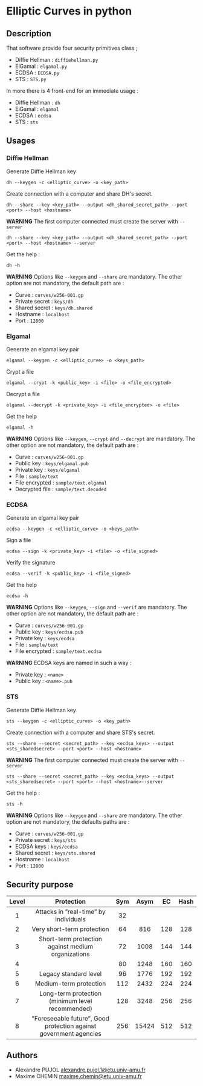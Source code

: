 # Elliptic Curves in python

## Description

That software provide four security primitives class ;
* Diffie Hellman : `diffiehellman.py`
* ElGamal : `elgamal.py`
* ECDSA : `ECDSA.py`
* STS : `STS.py`

In more there is 4 front-end for an immediate usage :
* Diffie Hellman : `dh`
* ElGamal : `elgamal`
* ECDSA : `ecdsa`
* STS : `sts`

## Usages

### Diffie Hellman


Generate Diffie Hellman key
```
dh --keygen -c <elliptic_curve> -o <key_path>
```

Create connection with a computer and share DH's secret.

```
dh --share --key <key_path> --output <dh_shared_secret_path> --port <port> --host <hostname>
```
**WARNING** The first computer connected must create the server with `--server`
```
dh --share --key <key_path> --output <dh_shared_secret_path> --port <port> --host <hostname> --server
```

Get the help :
```
dh -h
```

**WARNING** 
Options like `--keygen` and `--share` are mandatory. The other option are not mandatory, the default path are : 
* Curve : `curves/w256-001.gp`
* Private secret : `keys/dh`
* Shared secret : `keys/dh.shared`
* Hostname : `localhost`
* Port : `12800`

### Elgamal

Generate an elgamal key pair
```
elgamal --keygen -c <elliptic_curve> -o <keys_path>
```

Crypt a file
```
elgamal --crypt -k <public_key> -i <file> -o <file_encrypted>
```

Decrypt a file
```
elgamal --decrypt -k <private_key> -i <file_encrypted> -o <file>
```

Get the help
```
elgamal -h
```

**WARNING** 
Options like `--keygen`, `--crypt` and `--decrypt` are mandatory. The other option are not mandatory, the default path are : 
* Curve : `curves/w256-001.gp`
* Public key : `keys/elgamal.pub`
* Private key : `keys/elgamal`
* File : `sample/text`
* File encrypted : `sample/text.elgamal`
* Decrypted file : `sample/text.decoded`

### ECDSA

Generate an elgamal key pair
```
ecdsa --keygen -c <elliptic_curve> -o <keys_path>
```

Sign a file
```
ecdsa --sign -k <private_key> -i <file> -o <file_signed>
```

Verify the signature
```
ecdsa --verif -k <public_key> -i <file_signed>
```

Get the help
```
ecdsa -h
```

**WARNING** 
Options like `--keygen`, `--sign` and `--verif` are mandatory. The other option are not mandatory, the default path are : 
* Curve : `curves/w256-001.gp`
* Public key : `keys/ecdsa.pub`
* Private key : `keys/ecdsa`
* File : `sample/text`
* File encrypted : `sample/text.ecdsa`

**WARNING** 
ECDSA keys are named in such a way :
* Private key : `<name>`
* Public key : `<name>.pub`

### STS

Generate Diffie Hellman key
```
sts --keygen -c <elliptic_curve> -o <key_path>
```

Create connection with a computer and share STS's secret.
```
sts --share --secret <secret_path> --key <ecdsa_keys> --output <sts_sharedsecret> --port <port> --host <hostname>
```
**WARNING** The first computer connected must create the server with `--server`
```
sts --share --secret <secret_path> --key <ecdsa_keys> --output <sts_sharedsecret> --port <port> --host <hostname>--server
```

Get the help :
```
sts -h
```

**WARNING** 
Options like `--keygen` and `--share` are mandatory. The other option are not mandatory, the defaults paths are : 
* Curve : `curves/w256-001.gp`
* Private secret : `keys/sts`
* ECDSA keys : `keys/ecdsa`
* Shared secret : `keys/sts.shared`
* Hostname : `localhost`
* Port : `12800`

## Security purpose
| Level | Protection                                                        | Sym | Asym  | EC  | Hash |
|:-----:|:-----------------------------------------------------------------:|:---:|:-----:|:---:|:----:|
| 1     | Attacks in ”real-time” by individuals                             | 32  |       |     |      |
| 2     | Very short-term protection                                        | 64  | 816   | 128 | 128  |
| 3     | Short-term protection against medium organizations                | 72  | 1008  | 144 | 144  |
| 4     |                                                                   | 80  | 1248  | 160 | 160  | 
| 5     | Legacy standard level                                             | 96  | 1776  | 192 | 192  |
| 6     | Medium-term protection                                            | 112 | 2432  | 224 | 224  |
| 7     | Long-term protection (minimum level recommended)                  | 128 | 3248  | 256 | 256  |
| 8     | ”Foreseeable future”, Good protection against government agencies | 256 | 15424 | 512 | 512  |

## Authors
* Alexandre PUJOL <alexandre.pujol.1@etu.univ-amu.fr>
* Maxime CHEMIN <maxime.chemin@etu.univ-amu.fr>
